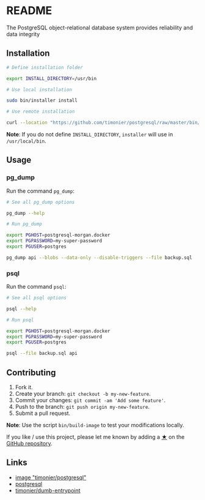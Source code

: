 # README

The PostgreSQL object-relational database system provides reliability and data integrity

## Installation

```sh
# Define installation folder

export INSTALL_DIRECTORY=/usr/bin

# Use local installation

sudo bin/installer install

# Use remote installation

curl --location "https://github.com/timonier/postgresql/raw/master/bin/installer" | sudo sh -s -- install
```

__Note__: If you do not define `INSTALL_DIRECTORY`, `installer` will use in `/usr/local/bin`.

## Usage

### pg_dump

Run the command `pg_dump`:

```sh
# See all pg_dump options

pg_dump --help

# Run pg_dump

export PGHOST=postgresql-morgan.docker
export PGPASSWORD=my-super-password
export PGUSER=postgres

pg_dump api --blobs --data-only --disable-triggers --file backup.sql
```

### psql

Run the command `psql`:

```sh
# See all psql options

psql --help

# Run psql

export PGHOST=postgresql-morgan.docker
export PGPASSWORD=my-super-password
export PGUSER=postgres

psql --file backup.sql api
```

## Contributing

1. Fork it.
2. Create your branch: `git checkout -b my-new-feature`.
3. Commit your changes: `git commit -am 'Add some feature'`.
4. Push to the branch: `git push origin my-new-feature`.
5. Submit a pull request.

__Note__: Use the script `bin/build-image` to test your modifications locally.

If you like / use this project, please let me known by adding a [★](https://help.github.com/articles/about-stars/) on the [GitHub repository](https://github.com/timonier/postgresql).

## Links

* [image "timonier/postgresql"](https://hub.docker.com/r/timonier/postgresql/)
* [postgresql](https://www.postgresql.org)
* [timonier/dumb-entrypoint](https://github.com/timonier/dumb-entrypoint)
